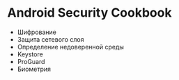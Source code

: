 # Android Security Cookbook

* Шифрование
* Защита сетевого слоя
* Определение недоверенной среды
* Keystore
* ProGuard
* Биометрия
